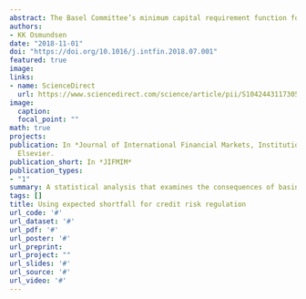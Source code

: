 ```yaml
---
abstract: The Basel Committee’s minimum capital requirement function for banks’ credit risk is based on value at risk. This paper performs a statistical analysis that examines the consequences of instead basing it on expected shortfall, a switch that has already been set in motion for market risk regulation. The ability to capture tail risk as well as diversification is examined in detail for the two risk measures. In addition, the article compares confidence levels, estimation uncertainty, model validation and parameter sensitivity. The empirical analysis is carried out by both theoretical simulations and real data from a Norwegian savings bank group’s corporate portfolio. The findings indicate that the use of correctly calibrated expected shortfall results in similar capital requirement levels, with slightly increased levels for exposures with very low default probability. The estimation precision is not inferior to value at risk, even at very high confidence levels.
authors:
- KK Osmundsen
date: "2018-11-01"
doi: "https://doi.org/10.1016/j.intfin.2018.07.001"
featured: true
image:
links:
- name: ScienceDirect
  url: https://www.sciencedirect.com/science/article/pii/S1042443117305917
image:
  caption: 
  focal_point: ""  
math: true
projects:
publication: In *Journal of International Financial Markets, Institutions and Money*,
  Elsevier.
publication_short: In *JIFMIM*
publication_types:
- "1"
summary: A statistical analysis that examines the consequences of basing the Basel Committee’s minimum capital requirement function for banks’ credit risk on expected shortfall, a switch that has already been set in motion for market risk regulation.
tags: []
title: Using expected shortfall for credit risk regulation
url_code: '#'
url_dataset: '#'
url_pdf: '#'
url_poster: '#'
url_preprint: 
url_project: ""
url_slides: '#'
url_source: '#'
url_video: '#'
---
```

